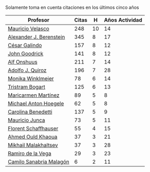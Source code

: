 Solamente toma en cuenta citaciones en los últimos cinco años

Profesor | Citas | H | Años Actividad |
----  | ----- | --- | --- |
[Mauricio Velasco](https://scholar.google.com/citations?user=2Z8U2DcAAAAJ&hl=en)| 248| 10| 14|
[Alexander J. Berenstein](https://scholar.google.com/citations?user=MVlKsDoAAAAJ&hl=en)| 345 | 8| 17|
[César Galindo](https://scholar.google.com/citations?user=ozJrzUEAAAAJ&hl=en) | 157 |8 | 12|
[John Goodrick](https://scholar.google.com/citations?user=yXqz5t0AAAAJ&hl=en)| 141| 8 | 12|
[Alf Onshuus](https://scholar.google.com/citations?user=Ov2U9EoAAAAJ&hl=en)| 211 | 7 | 14 |
[Adolfo J. Quiroz](https://scholar.google.com/citations?user=qwMDh-4AAAAJ&hl=en)|196| 7 | 28|
[Monika Winklmeier](https://scholar.google.com/citations?user=rHoZFKQAAAAJ&hl=en)| 78 | 6 | 14 |
[Tristram Bogart](https://scholar.google.com/citations?user=YbicPRQAAAAJ&hl=en) | 125| 6| 13 |
[Maricarmen Martínez](https://scholar.google.com/citations?user=Q0fgYywAAAAJ&hl=en) | 89 | 5 | 8 |
[Michael Anton Hoegele](https://scholar.google.com/citations?user=HHSb1iEAAAAJ&hl=en) | 62| 5 | 8 |
[Carolina Benedetti](https://scholar.google.com/citations?user=b8qfHuwAAAAJ&hl=en)| 137 | 5 | 9|
[Mauricio Junca](https://scholar.google.com/citations?user=CoIlxH0AAAAJ&hl=en)| 73| 5 | 11|
[Florent Schaffhauser](https://scholar.google.com/citations?user=Xu_2niIAAAAJ&hl=en)| 55|4|15|
[Ahmed Ould Khaoua](https://scholar.google.com/citations?user=GwCiTdkAAAAJ&hl=en)| 37| 3|21|
[Mikhail Malakhaltsev](https://scholar.google.com/citations?user=wvkXwR4AAAAJ&hl=en)|37|3|28|
[Ramiro de la Vega](https://scholar.google.com/citations?user=5v8TawIAAAAJ&hl=en)|29| 3 | 23|
[Camilo Sanabria Malagón](https://scholar.google.com/citations?user=gYNPrDQAAAAJ&hl=en)| 6|2|11
